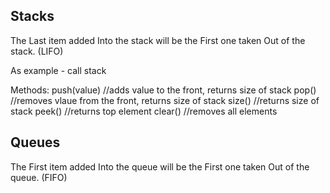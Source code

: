 
## Stacks

The Last item added Into the stack will be the First one taken Out of the stack. (LIFO)

As example - call stack

Methods: 
  push(value) //adds value to the front, returns size of stack
  pop() //removes vlaue from the front, returns size of stack
  size() //returns size of stack
  peek() //returns top element
  clear() //removes all elements

## Queues

The First item added Into the queue will be the First one taken Out of the queue. (FIFO)

